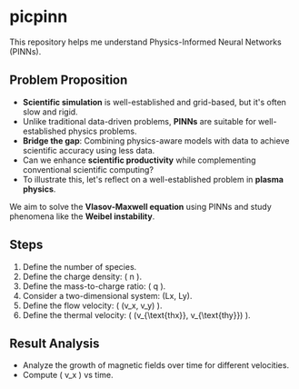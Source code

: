 # picpinn

This repository helps me understand Physics-Informed Neural Networks (PINNs).

## Problem Proposition

- **Scientific simulation** is well-established and grid-based, but it's often slow and rigid.
- Unlike traditional data-driven problems, **PINNs** are suitable for well-established physics problems.
- **Bridge the gap**: Combining physics-aware models with data to achieve scientific accuracy using less data.
- Can we enhance **scientific productivity** while complementing conventional scientific computing?
- To illustrate this, let's reflect on a well-established problem in **plasma physics**.

We aim to solve the **Vlasov-Maxwell equation** using PINNs and study phenomena like the **Weibel instability**.

## Steps

1. Define the number of species.
2. Define the charge density: \( n \).
3. Define the mass-to-charge ratio: \( q \).
4. Consider a two-dimensional system: (Lx, Ly).
5. Define the flow velocity: \( (v_x, v_y) \).
6. Define the thermal velocity: \( (v_{\text{thx}}, v_{\text{thy}}) \).

## Result Analysis

- Analyze the growth of magnetic fields over time for different velocities.
- Compute \( v_x \) vs time.

